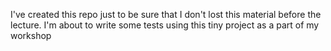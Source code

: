 I've created this repo just to be sure that I don't lost this material before the lecture.
I'm about to write some tests using this tiny project as a part of my workshop
